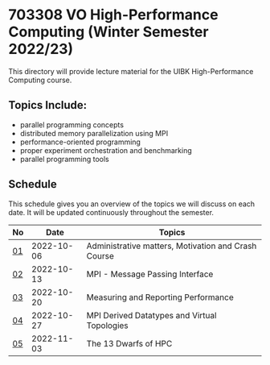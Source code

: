 # 703308 VO High-Performance Computing (Winter Semester 2022/23)

This directory will provide lecture material for the UIBK High-Performance Computing course.

## Topics Include:

 - parallel programming concepts
 - distributed memory parallelization using MPI
 - performance-oriented programming
 - proper experiment orchestration and benchmarking
 - parallel programming tools

## Schedule

This schedule gives you an overview of the topics we will discuss on each date.
It will be updated continuously throughout the semester.

| No                                       | Date       | Topics                                              |
| ---------------------------------------- | ---------- | --------------------------------------------------- |
| [01](01_motivation_and_crash_course.pdf) | 2022-10-06 | Administrative matters, Motivation and Crash Course |
| [02](02_mpi_basics.pdf)                  | 2022-10-13 | MPI - Message Passing Interface                     |
| [03](03_measurements.pdf)                | 2022-10-20 | Measuring and Reporting Performance                 |
| [04](03_mpi_advanced.pdf)                | 2022-10-27 | MPI Derived Datatypes and Virtual Topologies        |
| [05](03_dwarfs.pdf)                      | 2022-11-03 | The 13 Dwarfs of HPC                                |